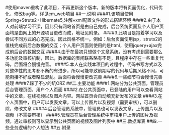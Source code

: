 #使用maven重构了此项目，不再更新这个版本，新的版本将有页面优化，代码优化，修改bug等。详见cm_web项目
##一.说明
####1.该项目使用Spring+Struts2+Hibernate5,注解+xml配置文件的形式搭建环境
####2.由于本人对前端学习不深，因此只有网站首页是由自己完成，后台系统页面及个人用户页面均是由网上的开源项目更改而成，地址见附录。
####3.此项目是抱着学习以及尝试不同方式的心态完成，因此风格不统一。例如：后台页面使用jsp，struts2的值栈完成前后台数据的交互；个人用户页面则使用的是html，使用jquery+ajax完成前后台的数据交互
####4.由于在最初只想做个文章系统，没有考虑到需要那么多功能及审核机制，因此，数据库的表间联系略有不足，且程序中存在一些重复代码，后面将会慢慢完善。
####5.本人在实践本项目的过程中，代码书写方式以及对整体性的思考都不断的有进步，所以可能导致前期写的代码与后期风格不同，可能衔接不好或者略显混乱。后面将会慢慢更改完善
####6.一些细节将会慢慢完善处理
####7.踩了不少的坑ORZ
##二.主要功能
####1.网站分为公共页面，管理员后台管理页面，用户个人页面
####2.在公共页面中，已登陆的用户可以查看网站中的文章，在线视频以及图片内容。网站首页会自动填充新发布的文章
####3.在个人页面中，用户可以发表文章，可以上传图片以及视频（需要审核），可以删除，修改文章
####4.后台管理员系统中，管理员也可以发表文章，上传图片以及视频（不需要审核）
####5.管理员在后台管理系统中审核用户上传的图片及视频，通过审核则可以显示到公共页面的视频及图片列表中
##三.数据库表
##四.一些业务逻辑的个人想法
##五.附录
